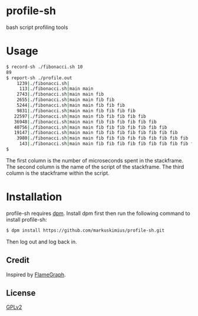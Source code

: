 # profile-sh
bash script profiling tools


# Usage

```bash
$ record-sh ./fibonacci.sh 10
89
$ report-sh ./profile.out
    1239|./fibonacci.sh|
     113|./fibonacci.sh|main main
    2743|./fibonacci.sh|main main fib
    2655|./fibonacci.sh|main main fib fib
    5244|./fibonacci.sh|main main fib fib fib
    9831|./fibonacci.sh|main main fib fib fib fib
   22597|./fibonacci.sh|main main fib fib fib fib fib
   36948|./fibonacci.sh|main main fib fib fib fib fib fib
   40756|./fibonacci.sh|main main fib fib fib fib fib fib fib
   19147|./fibonacci.sh|main main fib fib fib fib fib fib fib fib
    3980|./fibonacci.sh|main main fib fib fib fib fib fib fib fib fib
     143|./fibonacci.sh|main main fib fib fib fib fib fib fib fib fib fib
$
```

The first column is the number of microseconds spent in the stackframe.
The second column is the name of the script of the stackframe.
The third column is the stackframe within the script.


# Installation

profile-sh requires [dpm].  Install dpm first then run the following command to
install profile-sh:

```bash
$ dpm install https://github.com/markuskimius/profile-sh.git
```

Then log out and log back in.


## Credit

Inspired by [FlameGraph].


## License

[GPLv2]


[FlameGraph]: <https://github.com/brendangregg/FlameGraph>
     [GPLv2]: <https://github.com/markuskimius/common/blob/main/LICENSE>
       [dpm]: <https://github.com/markuskimius/dpm>
